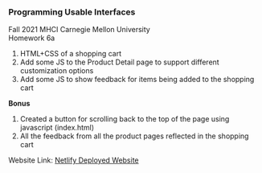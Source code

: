 ### Programming Usable Interfaces <br>
Fall 2021 MHCI Carnegie Mellon University <br>
Homework 6a

1. HTML+CSS of a shopping cart
2. Add some JS to the Product Detail page to support different customization options
3. Add some JS to show feedback for items being added to the shopping cart

<b>Bonus</b>
1. Created a button for scrolling back to the top of the page using javascript (index.html)
2. All the feedback from all the product pages reflected in the shopping cart

Website Link: <a href="https://fluff-puff-6a.netlify.app/index.html"> Netlify Deployed Website </a>

